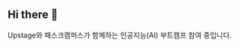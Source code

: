 ## Hi there 👋

<!--
**LearnSphere-2025/LearnSphere-2025** is a ✨ _special_ ✨ repository because its `README.md` (this file) appears on your GitHub profile.

Here are some ideas to get you started:

- 🔭 I’m currently working on ...
- 🌱 I’m currently learning ...
- 👯 I’m looking to collaborate on ...
- 🤔 I’m looking for help with ...
- 💬 Ask me about ...
- 📫 How to reach me: ...
- 😄 Pronouns: ...
- ⚡ Fun fact: ...
-->

Upstage와 패스크캠퍼스가 함께하는 인공지능(AI) 부트캠프 참여 중입니다. 
